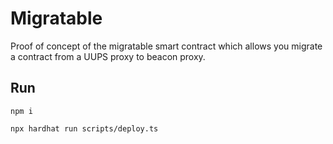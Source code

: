 # Migratable

Proof of concept of the migratable smart contract which allows you migrate a contract from a UUPS proxy to beacon proxy.

## Run

```
npm i

npx hardhat run scripts/deploy.ts
```